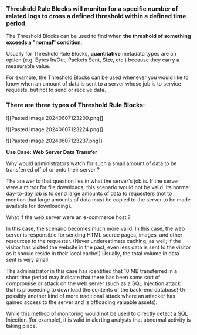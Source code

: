 
### Threshold Rule Blocks will monitor for a specific number of related logs to cross a defined threshold within a defined time period.

The Threshold Blocks can be used to find when **the threshold of something exceeds a "normal" condition**. 

Usually for Threshold Rule Blocks, **quantitative** metadata types are an option (e.g. Bytes In/Out, Packets Sent, Size, etc.) because they carry a measurable value.

For example, the Threshold Blocks can be used whenever you would like to know when an amount of data is sent to a server whose job is to service requests, but not to send or receive data.

### **There are three types of Threshold Rule Blocks:**


![[Pasted image 20240607123209.png]]

![[Pasted image 20240607123224.png]]

![[Pasted image 20240607123237.png]]


**Use Case: Web Server Data Transfer**

Why would administrators watch for such a small amount of data to be transferred off of or onto their server ?

The answer to that question lies in what the server's job is. If the server were a mirror for file downloads, this scenario would not be valid. Its normal day-to-day job is to send large amounts of data to requesters (not to mention that large amounts of data must be copied to the server to be made available for downloading).



What if the web server were an e-commerce host ?

In this case, the scenario becomes much more valid. In this case, the web server is responsible for sending HTML source pages, images, and other resources to the requester. (Never underestimate caching, as well; if the visitor has visited the website in the past, even less data is sent to the visitor as it should reside in their local cache!) Usually, the total volume in data sent is very small.

The administrator in this case has identified that 10 MB transferred in a short time period may indicate that there has been some sort of compromise or attack on the web server (such as a SQL Injection attack that is proceeding to download the contents of the back-end database! Or possibly another kind of more traditional attack where an attacker has gained access to the server and is offloading valuable assets).


While this method of monitoring would not be used to directly detect a SQL Injection (for example), it is valid in alerting analysts that abnormal activity is taking place.


